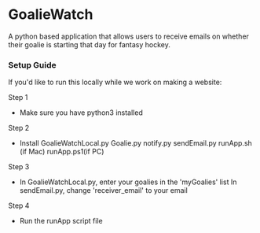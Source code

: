 # GoalieWatch
A python based application that allows users to receive emails on whether their goalie is starting that day for fantasy hockey.


### Setup Guide

If you'd like to run this locally while we work on making a website:

Step 1
- Make sure you have python3 installed

Step 2
- Install GoalieWatchLocal.py
          Goalie.py
          notify.py
          sendEmail.py
          runApp.sh (if Mac)
          runApp.ps1(if PC)
          
Step 3
- In GoalieWatchLocal.py, enter your goalies in the 'myGoalies' list
  In sendEmail.py, change 'receiver_email' to your email
  
Step 4
- Run the runApp script file

